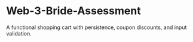 # Web-3-Bride-Assessment
A functional shopping cart with persistence, coupon discounts, and input validation.
